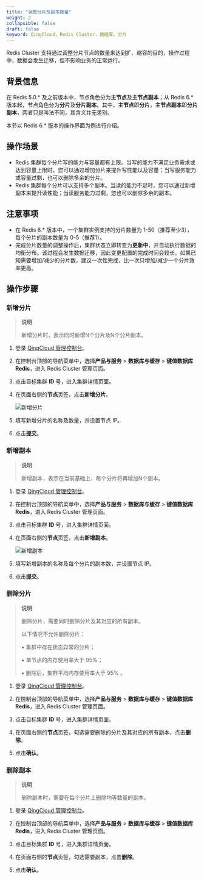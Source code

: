 ```yaml
---
title: "调整分片及副本数量"
weight: 2
collapsible: false
draft: false
keyword: QingCloud，Redis Cluster，数据库，分片
---
```


Redis Cluster 支持通过调整分片节点的数量来达到扩、缩容的目的，操作过程中，数据会发生迁移，但不影响业务的正常运行。

## 背景信息

在 Redis 5.0.\* 及之前版本中，节点角色分为**主节点**及**主节点副本**；从 Redis 6.\* 版本起，节点角色分为**分片**及**分片副本**。其中，**主节点**即**分片**，**主节点副本**即**分片副本**，两者只是叫法不同，其含义并无差别。

本节以 Redis 6.* 版本的操作界面为例进行介绍。

## 操作场景

- Redis 集群每个分片写的能力与容量都有上限。当写的能力不满足业务需求或达到容量上限时，您可以通过增加分片来提升写性能以及容量；当写服务能力或容量过剩，也可以删除多余的分片。
- Redis 集群每个分片可以支持多个副本。当读的能力不足时，您可以通过新增副本来提升读性能；当读服务能力过剩，您也可以删除多余的副本。

## 注意事项

- 在 Redis 6.* 版本中，一个集群实例支持的分片数量为 1-50（推荐至少3），每个分片的副本数量为 0-5（推荐1）。
- 完成分片数量的调整操作后，集群状态立即转变为**更新中**，并自动执行数据的均衡分布。该过程会发生数据迁移，因此变更配置的完成时间会较长。如果已知需要增加/减少的分片数，建议一次性完成，比一次只增加/减少一个分片效率更高。 

## 操作步骤

### 新增分片

> **说明**
>
> 新增分片时，表示同时新增N个分片及N个分片副本。

1. 登录  [QingCloud 管理控制台](https://console.qingcloud.com/login)。

2. 在控制台顶部的导航菜单中，选择**产品与服务** > **数据库与缓存** > **键值数据库 Redis**，进入 Redis Cluster 管理页面。

3. 点击目标集群 **ID** 号，进入集群详情页面。

4. 在页面右侧的**节点**页签，点击**新增分片**。

   <img src="../../../_images/add_shard.png" alt="新增分片" />

5. 填写新增分片的名称及数量，并设置节点 IP。

6. 点击**提交**。

### 新增副本

> **说明**
>
> 新增副本，表示在当前基础上，每个分片将再增加N个副本。

1. 登录  [QingCloud 管理控制台](https://console.qingcloud.com/login)。

2. 在控制台顶部的导航菜单中，选择**产品与服务** > **数据库与缓存** > **键值数据库 Redis**，进入 Redis Cluster 管理页面。

3. 点击目标集群 **ID** 号，进入集群详情页面。

4. 在页面右侧的**节点**页签，点击**新增副本**。

   <img src="../../../_images/add_shard_copy.png" alt="新增副本" />

5. 填写新增副本的名称及每个分片的副本数，并设置节点 IP。

6. 点击**提交**。

### 删除分片



> **说明**
>
> 删除分片，需要同时删除分片及其对应的所有副本。
>
> 以下情况不允许删除分片：
>
> ▪︎ 集群中存在状态异常的分片；
>
> ▪︎ 单节点的内存使用率大于 95%；
>
> ▪︎ 删除后，集群平均内存使用率大于 95% 。

1. 登录  [QingCloud 管理控制台](https://console.qingcloud.com/login)。

2. 在控制台顶部的导航菜单中，选择**产品与服务** > **数据库与缓存** > **键值数据库 Redis**，进入 Redis Cluster 管理页面。

3. 点击目标集群 **ID** 号，进入集群详情页面。

4. 在页面右侧的**节点**页签，勾选需要删除的分片及其对应的所有副本，点击**删除**。

5. 点击**确认**。

### 删除副本

> **说明**
>
> 删除副本时，需要在每个分片上删除均等数量的副本。

1. 登录  [QingCloud 管理控制台](https://console.qingcloud.com/login)。

2. 在控制台顶部的导航菜单中，选择**产品与服务** > **数据库与缓存** > **键值数据库 Redis**，进入 Redis Cluster 管理页面。

3. 点击目标集群 **ID** 号，进入集群详情页面。

4. 在页面右侧的**节点**页签，勾选需要副本，点击**删除**。

5. 点击**确认**。

